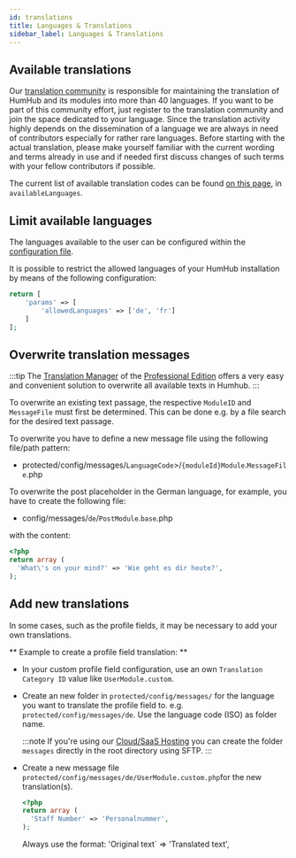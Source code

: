 ```yaml
---
id: translations
title: Languages & Translations
sidebar_label: Languages & Translations
---
```




Available translations
----------------------

Our [translation community](https://translate.humhub.org) is responsible for maintaining the translation of HumHub and its modules into more than 40 languages. If you want to be part of this community effort, just register to the translation community and join the space dedicated to your language. Since the translation activity highly depends on the dissemination of a language we are always in need of contributors especially for rather rare languages. Before starting with the actual translation, please make yourself familiar with the current wording and terms already in use and if needed first discuss changes of such terms with your fellow contributors if possible.

The current list of available translation codes can be found [on this page](https://github.com/humhub/humhub/blob/master/protected/humhub/config/common.php), in `availableLanguages`.

Limit available languages
-------------------------

The languages available to the user can be configured within the [configuration file](advanced-configuration.md). 

It is possible to restrict the allowed languages of your HumHub installation by means of the following configuration:

```php
return [
    'params' => [
        'allowedLanguages' => ['de', 'fr']
    ]
];
```

Overwrite translation messages
------------------------------

:::tip
The [Translation Manager](https://marketplace.humhub.com/module/translation-manager) of the [Professional Edition](../professional-edition/intro.md) offers a very easy and convenient solution to overwrite all available texts in Humhub.
:::


To overwrite an existing text passage, the respective `ModuleID` and `MessageFile`  must first be determined.
This can be done e.g. by a file search for the desired text passage.

To overwrite you have to define a new message file using the following file/path pattern:

- protected/config/messages/`LanguageCode`>/`{moduleId}Module`.`MessageFile`.php

To overwrite the post placeholder in the German language, for example, you have to create the following file:

- config/messages/`de`/`PostModule`.`base`.php

with the content:

```php
<?php
return array (
  'What\'s on your mind?' => 'Wie geht es dir heute?',
);
```


Add new translations
--------------------

In some cases, such as the profile fields, it may be necessary to add your own translations.

** Example to create a profile field translation: **

- In your custom profile field configuration, use an own `Translation Category ID` value like `UserModule.custom`.

- Create an new folder in `protected/config/messages/` for the language you want to translate the profile field to. e.g. `protected/config/messages/de`. Use the language code (ISO) as folder name.

  :::note
  If you're using our [Cloud/SaaS Hosting](../professional-edition/saas.md) you can create the folder `messages` directly in the root directory using SFTP.
  :::

- Create a new message file `protected/config/messages/de/UserModule.custom.php`for the new translation(s).

  ```php
  <?php
  return array (
    'Staff Number' => 'Personalnummer',
  );
  ```
   
  Always use the format: 'Original text` => 'Translated text',   
